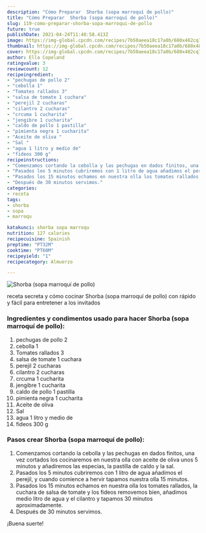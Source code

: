 ```yaml
---
description: "Cómo Preparar  Shorba (sopa marroquí de pollo)"
title: "Cómo Preparar  Shorba (sopa marroquí de pollo)"
slug: 119-como-preparar-shorba-sopa-marroqui-de-pollo
future: true
publishDate: 2021-04-24T11:48:58.413Z
image: https://img-global.cpcdn.com/recipes/7b50aeea18c17a0b/680x482cq70/shorba-sopa-marroqui-de-pollo-foto-principal.jpg
thumbnail: https://img-global.cpcdn.com/recipes/7b50aeea18c17a0b/680x482cq70/shorba-sopa-marroqui-de-pollo-foto-principal.jpg
cover: https://img-global.cpcdn.com/recipes/7b50aeea18c17a0b/680x482cq70/shorba-sopa-marroqui-de-pollo-foto-principal.jpg
author: Ella Copeland
ratingvalue: 3
reviewcount: 12
recipeingredient:
- "pechugas de pollo 2"
- "cebolla 1"
- "Tomates rallados 3"
- "salsa de tomate 1 cuchara"
- "perejil 2 cucharas"
- "cilantro 2 cucharas"
- "crcuma 1 cucharita"
- "jengibre 1 cucharita"
- "caldo de pollo 1 pastilla"
- "pimienta negra 1 cucharita"
- "Aceite de oliva "
- "Sal "
- "agua 1 litro y medio de"
- "fideos 300 g"
recipeinstructions:
- "Comenzamos cortando la cebolla y las pechugas en dados finitos, una vez cortados los cocinaremos en nuestra olla con aceite de oliva unos 5 minutos y añadiremos las especias, la pastilla de caldo y la sal."
- "Pasados los 5 minutos cubriremos con 1 litro de agua añadimos el perejil, y cuando comience a hervir tapamos nuestra olla 15 minutos."
- "Pasados los 15 minutos echamos en nuestra olla los tomates rallados, la cuchara de salsa de tomate y los fideos removemos bien, añadimos medio litro de agua y el cilantro y tapamos 30 minutos aproximadamente."
- "Después de 30 minutos servimos."
categories:
- receta
tags:
- shorba
- sopa
- marroqu

katakunci: shorba sopa marroqu 
nutrition: 127 calories
recipecuisine: Spainish
preptime: "PT32M"
cooktime: "PT60M"
recipeyield: "1"
recipecategory: Almuerzo

---
```



![Shorba (sopa marroquí de pollo)](https://img-global.cpcdn.com/recipes/7b50aeea18c17a0b/680x482cq70/shorba-sopa-marroqui-de-pollo-foto-principal.jpg)

receta secreta y cómo cocinar Shorba (sopa marroquí de pollo) con rápido y fácil para entretener a los invitados

<!--inarticleads1-->

### Ingredientes y condimentos usado para hacer Shorba (sopa marroquí de pollo):

1. pechugas de pollo 2
1. cebolla 1
1. Tomates rallados 3
1. salsa de tomate 1 cuchara
1. perejil 2 cucharas
1. cilantro 2 cucharas
1. crcuma 1 cucharita
1. jengibre 1 cucharita
1. caldo de pollo 1 pastilla
1. pimienta negra 1 cucharita
1. Aceite de oliva 
1. Sal 
1. agua 1 litro y medio de
1. fideos 300 g



<!--inarticleads2-->

### Pasos crear Shorba (sopa marroquí de pollo):

1. Comenzamos cortando la cebolla y las pechugas en dados finitos, una vez cortados los cocinaremos en nuestra olla con aceite de oliva unos 5 minutos y añadiremos las especias, la pastilla de caldo y la sal.
1. Pasados los 5 minutos cubriremos con 1 litro de agua añadimos el perejil, y cuando comience a hervir tapamos nuestra olla 15 minutos.
1. Pasados los 15 minutos echamos en nuestra olla los tomates rallados, la cuchara de salsa de tomate y los fideos removemos bien, añadimos medio litro de agua y el cilantro y tapamos 30 minutos aproximadamente.
1. Después de 30 minutos servimos.



¡Buena suerte!

